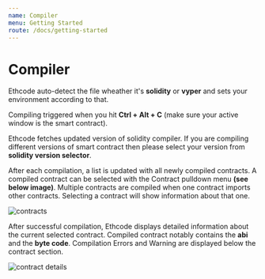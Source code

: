 ```yaml
---
name: Compiler
menu: Getting Started
route: /docs/getting-started
---
```


# Compiler

Ethcode auto-detect the file wheather it's **solidity** or **vyper** and sets your environment according to that.

Compiling triggered when you hit **Ctrl + Alt + C** (make sure your active window is the smart contract).

Ethcode fetches updated version of solidity compiler. If you are compiling different versions of smart contract then please select your version from **solidity version selector**.

After each compilation, a list is updated with all newly compiled contracts. A compiled contract can be selected with the Contract pulldown menu **(see below image)**. Multiple contracts are compiled when one contract imports other contracts. Selecting a contract will show information about that one.

![contracts](https://user-images.githubusercontent.com/9979182/76950720-7f1a5400-6930-11ea-8ad1-6e17011f85bf.png)

After successful compilation, Ethcode displays detailed information about the current selected contract. Compiled contract notably contains the **abi** and the **byte code**. Compilation Errors and Warning are displayed below the contract section.

![contract details](https://user-images.githubusercontent.com/9979182/76951260-63fc1400-6931-11ea-9637-71cf7a52b9b5.png)


